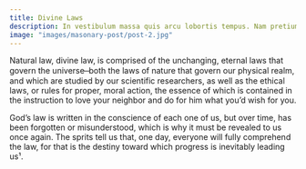 ```yaml
---
title: Divine Laws
description: In vestibulum massa quis arcu lobortis tempus. Nam pretium arcu in odio vulputate luctus.
image: "images/masonary-post/post-2.jpg"
---
```


Natural law, divine law, is comprised of the unchanging, eternal laws that govern the universe ̶ both the laws of nature that govern our physical realm, and which are studied by our scientific researchers, as well as the ethical laws, or rules for proper, moral action, the essence of which is contained in the instruction to love your neighbor and do for him what you’d wish for you.

God’s law is written in the conscience of each one of us, but over time, has been forgotten or misunderstood, which is why it must be revealed to us once again. The sprits tell us that, one day, everyone will fully comprehend the law, for that is the destiny toward which progress is inevitably leading us¹.

